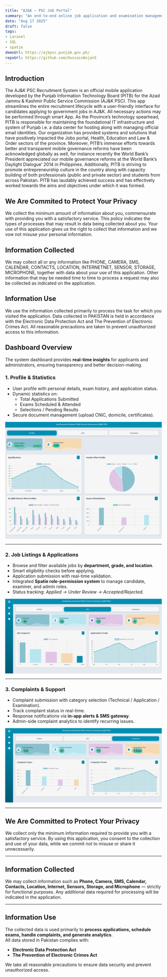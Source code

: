```yaml
---
title: "AJ&K – PSC Job Portal"
summary: "An end-to-end online job application and examination management system with secure registration and real-time analytics."
date: "Aug 17 2025"
draft: false
tags:
- Laravel
- SQL
- spatie
demoUrl: https://ajkpsc.punjab.gov.pk/
repoUrl: https://github.com/HussainAnjan5
---
```


## Introduction
The AJ&K PSC Recruitment System is an official mobile application developed by the Punjab Information Technology Board (PITB) for the Azad Jammu & Kashmir Public Service Commission (AJ&K PSC). This app streamlines the entire recruitment lifecycle with a user-friendly interface for candidates applying to government jobs in AJ&K. All necessary actions may be performed through smart App. 
As the Province’s technology spearhead, PITB is responsible for maintaining the foundational IT infrastructure and system of Punjab i.e. a data center for hosting along with managing official email identities. Our organization has provided systems and solutions that have positively impacted the Jobs portal, Health, Education and Law & Order sectors of the province. Moreover, PITB’s immense efforts towards better and transparent mobile governance reforms have been acknowledged globally as well, for instance recently the World Bank’s President appreciated our mobile governance reforms at the World Bank’s Daylight Dialogue’ 2014 in Philippines. Additionally, PITB is striving to promote entrepreneurship culture in the country along with capacity building of both professionals (public and private sector) and students from across Pakistan.
PITB has laudably achieved success and has effectively worked towards the aims and objectives under which it was formed.
## We Are Commited to Protect Your Privacy
We collect the minimum amount of information about you, commensurate with providing you with a satisfactory service. This policy indicates the types of processes that may result in data being collected about you. Your use of this application gives us the right to collect that information and we vow not misuse your personal information.
## Information Collected
We may collect all or any information like PHONE, CAMERA, SMS, CALENDAR, CONTACTS, LOCATION, INTERNETNET, SENSOR, STORAGE, MICROPHONE, together with data about your use of this application. Other information that may be needed time to time to process a request may also be collected as indicated on the application.
## Information Use
We use the information collected primarily to process the task for which you visited the application. Data collected in PAKISTAN is held in accordance with the Electronic Data Protection Act and The Prevention of Electronic Crimes Act. All reasonable precautions are taken to prevent unauthorized access to this information.

## Dashboard Overview
The system dashboard provides **real-time insights** for applicants and administrators, ensuring transparency and better decision-making.  

### 1. Profile & Statistics
- User profile with personal details, exam history, and application status.  
- Dynamic statistics on:
  - Total Applications Submitted  
  - Exams Scheduled & Attended  
  - Selections / Pending Results  
- Secure document management (upload CNIC, domicile, certificates).  

![Profile Stats](public/dashboard.png)

---

### 2. Job Listings & Applications
- Browse and filter available jobs by **department, grade, and location**.  
- Smart eligibility checks before applying.  
- Application submission with real-time validation.  
- Integrated **Spatie role-permission system** to manage candidate, examiner, and admin roles.  
- Status tracking: *Applied → Under Review → Accepted/Rejected*.  

![Jobs Dashboard](public/dashboard2.png)

---

### 3. Complaints & Support
- Complaint submission with category selection (Technical / Application / Examination).  
- Track complaint status in real-time.  
- Response notifications via **in-app alerts & SMS gateway**.  
- Admin-side complaint analytics to identify recurring issues.  

![Logo](public/dasbhoard3.png)

---

## We Are Committed to Protect Your Privacy
We collect only the minimum information required to provide you with a satisfactory service. By using this application, you consent to the collection and use of your data, while we commit not to misuse or share it unnecessarily.  

---

## Information Collected
We may collect information such as **Phone, Camera, SMS, Calendar, Contacts, Location, Internet, Sensors, Storage, and Microphone** — strictly for functional purposes. Any additional data required for processing will be indicated in the application.  

---

## Information Use
The collected data is used primarily to **process applications, schedule exams, handle complaints, and generate analytics**.  
All data stored in Pakistan complies with:
- **Electronic Data Protection Act**  
- **The Prevention of Electronic Crimes Act**  

We take all reasonable precautions to ensure data security and prevent unauthorized access.  

